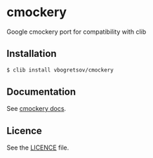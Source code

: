 # cmockery

Google cmockery port for compatibility with clib

## Installation

```bash
$ clib install vbogretsov/cmockery
```

## Documentation

See [cmockery docs](https://github.com/google/cmockery#cmockery-unit-testing-framework).

## Licence

See the [LICENCE](https://github.com/vbogretsov/cmockery/blob/master/LICENSE) file.

